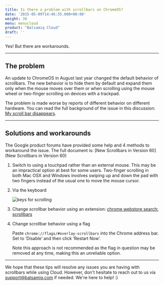 ```yaml
---
title: Is there a problem with scrollbars on ChromeOS?
date: '2015-05-09T14:46:35.000+00:00'
weight: 30
menu: menucloud
product: "Balsamiq Cloud"
draft: ''
---
```


Yes! But there are workarounds.
* * *

## The problem

An update to ChromeOS in August last year changed the default behavior of scrollbars. The new behavior is to hide them by default and expand them only when the mouse moves over them or when scrolling using the mouse wheel or two-finger scrolling on devices with a trackpad.

The problem is made worse by reports of different behavior on different hardware. You can read the full background of the issue in this discussion: [My scroll bar disappears](https://bugs.chromium.org/p/chromium/issues/detail?id=761237).

* * *

## Solutions and workarounds

The Google product forums have provided some help and 4 methods to workaround the issue. The full document is: [New Scrollbars in Version 60](New Scrollbars in Version 60)

1. Switch to using a touchpad rather than an external mouse. This may be an impractical option at best for some users. Two-finger scrolling in both Mac OSX and Windows involves swiping up and down the pad with two fingers instead of the usual one to move the mouse cursor.

2. Via the keyboard

	![keys for scrolling](https://lh6.googleusercontent.com/56ZwJV4LeUot2Wu-Fj1S7oshCC14sFLafYdaGN-MqA0XcPbvUU5PW9ERdVT_307QRPJP7fpBxiZZtLvWV9iEK0t2FH5e081dZANq7BEQC7ceqYSbFyTW0IXcUYOkC4H9oh-9mvUv)

3. Change scrollbar behavior using an extension: [chrome webstore search: scrollbars](https://chrome.google.com/webstore/search/scrollbars?_category=extensions)

4. Change scrollbar behavior using a flag

	Paste `chrome://flags/#overlay-scrollbars` into the Chrome address bar. Set to ‘Disable’ and then click ‘Restart Now’.
	
	Note this approach is not recommended as the flag in question may be removed at any time, making this an unreliable option.

* * *

We hope that these tips will resolve any issues you are having with scrollbars while using Cloud. However, don't hesitate to reach out to us via [support@balsamiq.com](mailto:support@balsamiq.com) if needed. We're here to help! :)
